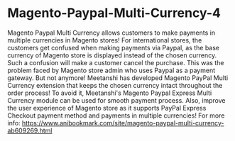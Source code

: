# Magento-Paypal-Multi-Currency-4
 Magento Paypal Multi Currency allows customers to make payments in multiple currencies in Magento stores! For international stores, the customers get confused when making payments via Paypal, as the base currency of Magento store is displayed instead of the chosen currency. Such a confusion will make a customer cancel the purchase. This was the problem faced by Magento store admin who uses Paypal as a payment gateway. But not anymore! Meetanshi has developed Magento PayPal Multi Currency extension that keeps the chosen currency intact throughout the order process! To avoid it, Meetanshi's Magento Paypal Express Multi Currency module can be used for smooth payment process. Also, improve the user experience of Magento store as it supports PayPal Express Checkout payment method and payments in multiple currencies! For more info: https://www.anibookmark.com/site/magento-paypal-multi-currency-ab609269.html
